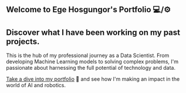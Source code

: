 ## Welcome to Ege Hosgungor's Portfolio 💻/⚙️

## Discover what I have been working on my past projects.

This is the hub of my professional journey as a Data Scientist. From developing Machine Learning models to solving complex problems, I'm passionate about harnessing the full potential of technology and data.

[Take a dive into my portfolio](https://hsgngr.github.io/hosgungor/) 🔗 and see how I'm making an impact in the world of AI and robotics. 